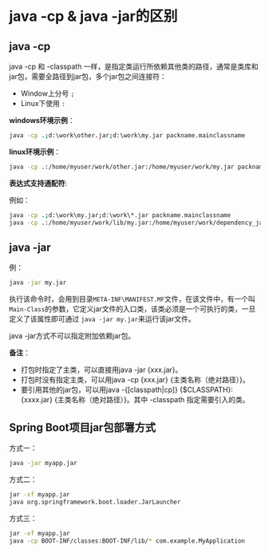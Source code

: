 # java -cp & java -jar的区别

## java -cp

java -cp 和 -classpath 一样，是指定类运行所依赖其他类的路径，通常是类库和jar包，需要全路径到jar包，多个jar包之间连接符：

- Window上分号  `;`
- Linux下使用 `:`

**windows环境示例**：

```bash
java -cp .;d:\work\other.jar;d:\work\my.jar packname.mainclassname
```

**linux环境示例**：

```bash
java -cp .:/home/myuser/work/other.jar:/home/myuser/work/my.jar packname.mainclassname
```

**表达式支持通配符**:

例如：

```bash
java -cp .;d:\work\my.jar;d:\work\*.jar packname.mainclassname
java -cp .:/home/myuser/work/lib/my.jar:/home/myuser/work/dependency_jars/*.jar packname.mainclassname
```

## java -jar

例：

```bash
java -jar my.jar
```

执行该命令时，会用到目录`META-INF\MANIFEST.MF`文件，在该文件中，有一个叫`Main-Class`的参数，它定义jar文件的入口类，该类必须是一个可执行的类，一旦定义了该属性即可通过 `java -jar my.jar`来运行该jar文件。

java -jar方式不可以指定附加依赖jar包。

**备注**：

- 打包时指定了主类，可以直接用java -jar {xxx.jar}。
- 打包时没有指定主类，可以用java -cp {xxx.jar} {主类名称（绝对路径）}。
- 要引用其他的jar包，可以用java -{[classpath|cp]} {$CLASSPATH}:{xxxx.jar} {主类名称（绝对路径）}。其中 -classpath 指定需要引入的类。

## Spring Boot项目jar包部署方式

方式一：

```bash
java -jar myapp.jar
```

方式二：

```bash
jar -xf myapp.jar
java org.springframework.boot.loader.JarLauncher
```

方式三：

```bash
jar -xf myapp.jar
java -cp BOOT-INF/classes:BOOT-INF/lib/* com.example.MyApplication
```
